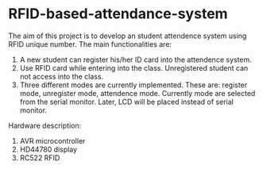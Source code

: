 # RFID-based-attendance-system

The aim of this project is to develop an student attendence system using RFID unique number.
The main functionalities are:
 1. A new student can register his/her ID card into the attendence system.
 2. Use RFID card while entering into the class. Unregistered student can not access into the class.
 3. Three different modes are currently implemented. These are: register mode, unregister mode, attendence mode. Currently mode are selected from the serial     monitor. Later, LCD will be placed instead of serial monitor.

Hardware description:
 1. AVR microcontroller
 2. HD44780 display
 3. RC522 RFID
